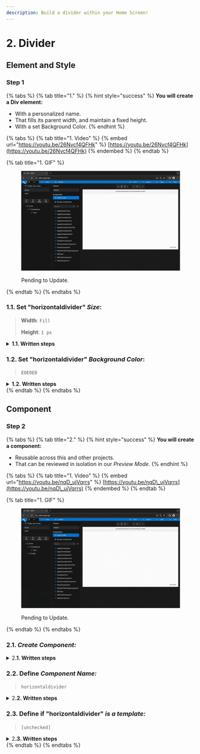 ```yaml
---
description: Build a divider within your Home Screen!
---
```


# 2. Divider

## Element and Style

### Step 1

{% tabs %}
{% tab title="1." %}
{% hint style="success" %}
**You will create a Div element:**

* With a personalized name.
* That fills its parent width, and maintain a fixed height.
* With a set Background Color.
{% endhint %}

{% tabs %}
{% tab title="1. Video" %}
{% embed url="https://youtu.be/26Nvcf4QFHk" %}
[https://youtu.be/26Nvcf4QFHk](https://youtu.be/26Nvcf4QFHk)
{% endembed %}
{% endtab %}

{% tab title="1. GIF" %}
<figure><img src="../../../.gitbook/assets/Divider_1-min (1).gif" alt=""><figcaption><p>Pending to Update.</p></figcaption></figure>
{% endtab %}
{% endtabs %}



### **1.1.** Set "horizontaldivider" _Size_:

> **Width**_:_ `Fill`
>
> **Height**: `1 px`

<details>

<summary><strong>1.1. Written steps</strong></summary>

#### -Inside the **Properties Panel**-

#### **A. \[Click]** **the **_**Fill**_** button,** inside the Width section_:_

* The horizontal size of the Div will be the 100% _of the screen._
* You cannot use _Fill size_ in the case there is a parent element in _Wrap size._

#### **B.**  \[Click] the _Height size_ container and **\[type]** **the new value**_:_

* You can also change the size value using the _up and down arrows._
* The default _Size_ of a new Div is Fixed, you do not need to change it.
* The default _Unit_ of _Fixed_ size is _Pixels_, you do not need to change it.

</details>



### 1.2. Set "horizontaldivider" _Background Color_:

> `E0E0E0`

<details>

<summary><strong>1.2. Written steps</strong></summary>

#### -Inside the **Properties Panel**-

#### **A. \[Click]** **the **_**Background**_** toggle and \[click] **_**Fill**:_

* Fill allows you to select either a material color or a gradient as background.

**B. \[Click] **_**Background color**_** and** **\[Type]** **the desired color**_:_

* You can type a 6 characters HEX code without the initial #.&#x20;

</details>
{% endtab %}
{% endtabs %}





## Component

### Step 2

{% tabs %}
{% tab title="2." %}
{% hint style="success" %}
**You will create a component:**

* Reusable across this and other projects.
* That can be reviewed in isolation in our _Preview Mode_.
{% endhint %}

{% tabs %}
{% tab title="1. Video" %}
{% embed url="https://youtu.be/nqD_ujVqrrs" %}
[https://youtu.be/nqD\_ujVqrrs](https://youtu.be/nqD\_ujVqrrs)
{% endembed %}
{% endtab %}

{% tab title="1. GIF" %}
<figure><img src="../../../.gitbook/assets/Divider_2-min (1).gif" alt=""><figcaption><p>Pending to Update.</p></figcaption></figure>
{% endtab %}
{% endtabs %}



### **2.1.** _Create Component:_

<details>

<summary>2<strong>.1. Written steps</strong></summary>

#### -Inside the **Properties Panel**-

#### \[Click] the "Create a Component" blue button.

* You can only create Components out of Divs.

</details>



### **2.2.** Define _Component Name:_

> `horizontaldivider`

<details>

<summary>2<strong>.2. Written steps</strong></summary>

#### -Inside the Create Component **Menu**-

#### \[Type] the _Component_ name.

* The default name provided is the name of the Div.
* You can use either use lowercase, uppercase, numbers or spaces.

</details>



### **2.3.** Define if "horizontaldivider" _is a template:_

> `[unchecked]`

<details>

<summary>2<strong>.3. Written steps</strong></summary>

#### -Inside the Create Component **Menu**-

#### Do not \[check] the _Is a temple?_ option.

* A component used as a template can be later decomposed and edited.

</details>
{% endtab %}
{% endtabs %}
